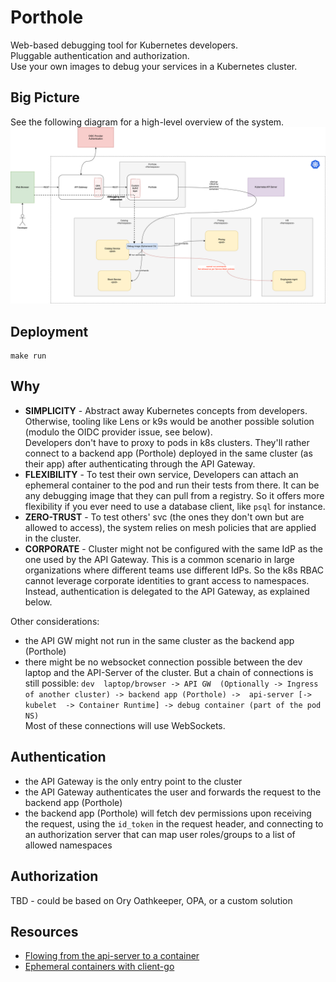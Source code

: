 # Porthole

Web-based debugging tool for Kubernetes developers.  
Pluggable authentication and authorization.  
Use your own images to debug your services in a Kubernetes cluster.

## Big Picture
See the following diagram for a high-level overview of the system.
![Big Picture](./docs/Porthole-big-picture.drawio.png)

## Deployment
```shell
make run
```

## Why
- **SIMPLICITY** - Abstract away Kubernetes concepts from developers. 
  Otherwise, tooling like Lens or k9s would be another possible solution 
  (modulo the OIDC provider issue, see below).  
  Developers don't have to proxy to pods in k8s clusters. They'll rather 
  connect to a backend app (Porthole) deployed in the same cluster (as their 
  app) after authenticating through the API Gateway.
- **FLEXIBILITY** - To test their own service, Developers can attach an 
  ephemeral container to the pod and run their tests from there. It can be any 
  debugging image that they can pull from a registry. So it offers more 
  flexibility if you ever need to use a database client, like `psql` for 
  instance.
- **ZERO-TRUST** - To test others' svc (the ones they don't own but are 
  allowed to access), the system relies on mesh policies that are applied in
  the cluster.
- **CORPORATE** - Cluster might not be configured with the same IdP as the 
  one used by the API Gateway. This is a common scenario in large 
  organizations where different teams use different IdPs. So the k8s RBAC 
  cannot leverage corporate identities to grant access to namespaces. 
  Instead, authentication is delegated to the API Gateway, as explained below.

Other considerations:
- the API GW might not run in the same cluster as the backend app (Porthole)
- there might be no websocket connection possible between the dev laptop and 
  the 
  API-Server of the cluster. But a chain of connections is still possible: `dev 
  laptop/browser -> API GW 
  (Optionally -> Ingress of another cluster) -> backend app (Porthole) -> 
  api-server [-> 
  kubelet 
  -> Container Runtime] -> debug container (part of the pod NS)`  
  Most of these connections will use WebSockets.


## Authentication
- the API Gateway is the only entry point to the cluster
- the API Gateway authenticates the user and forwards the request to the 
  backend app (Porthole)
- the backend app (Porthole) will fetch dev permissions upon receiving the 
  request,
  using the `id_token` in the request header, and connecting to an
  authorization server that can map user roles/groups to a list of 
  allowed namespaces

## Authorization
TBD - could be based on Ory Oathkeeper, OPA, or a custom solution


## Resources

- [Flowing from the api-server to a container](https://erkanerol.github.io/post/how-kubectl-exec-works/)
- [Ephemeral containers with client-go](https://github.com/iximiuz/client-go-examples/blob/main/patch-add-ephemeral-container/main.go)